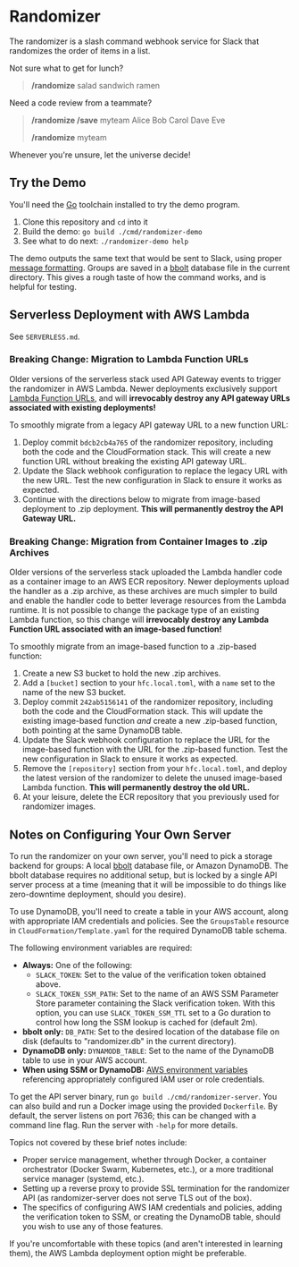 # Randomizer

The randomizer is a slash command webhook service for Slack that randomizes the
order of items in a list.

Not sure what to get for lunch?

> **/randomize** salad sandwich ramen

Need a code review from a teammate?

> **/randomize /save** myteam Alice Bob Carol Dave Eve
>
> **/randomize** myteam

Whenever you're unsure, let the universe decide!

## Try the Demo

You'll need the [Go][go] toolchain installed to try the demo program.

1. Clone this repository and `cd` into it
1. Build the demo: `go build ./cmd/randomizer-demo`
1. See what to do next: `./randomizer-demo help`

The demo outputs the same text that would be sent to Slack, using proper
[message formatting][format]. Groups are saved in a [bbolt][bbolt] database
file in the current directory. This gives a rough taste of how the command
works, and is helpful for testing.

[go]: https://golang.org/
[format]: https://api.slack.com/docs/message-formatting
[bbolt]: https://go.etcd.io/bbolt

## Serverless Deployment with AWS Lambda

See `SERVERLESS.md`.

### Breaking Change: Migration to Lambda Function URLs

Older versions of the serverless stack used API Gateway events to trigger the
randomizer in AWS Lambda. Newer deployments exclusively support [Lambda
Function URLs][function urls], and will **irrevocably destroy any API gateway
URLs associated with existing deployments!**

To smoothly migrate from a legacy API gateway URL to a new function URL:

1. Deploy commit `bdcb2cb4a765` of the randomizer repository, including both
   the code and the CloudFormation stack. This will create a new function URL
   without breaking the existing API gateway URL.
2. Update the Slack webhook configuration to replace the legacy URL with the
   new URL. Test the new configuration in Slack to ensure it works as expected.
3. Continue with the directions below to migrate from image-based deployment to
   .zip deployment. **This will permanently destroy the API Gateway URL.**

[function urls]: https://aws.amazon.com/blogs/aws/announcing-aws-lambda-function-urls-built-in-https-endpoints-for-single-function-microservices/

### Breaking Change: Migration from Container Images to .zip Archives

Older versions of the serverless stack uploaded the Lambda handler code as a
container image to an AWS ECR repository. Newer deployments upload the handler
as a .zip archive, as these archives are much simpler to build and enable the
handler code to better leverage resources from the Lambda runtime. It is not
possible to change the package type of an existing Lambda function, so this
change will **irrevocably destroy any Lambda Function URL associated with an
image-based function!**

To smoothly migrate from an image-based function to a .zip-based function:

1. Create a new S3 bucket to hold the new .zip archives.
2. Add a `[bucket]` section to your `hfc.local.toml`, with a `name` set to the
   name of the new S3 bucket.
3. Deploy commit `242ab5156141` of the randomizer repository, including both
   the code and the CloudFormation stack. This will update the existing
   image-based function _and_ create a new .zip-based function, both pointing
   at the same DynamoDB table.
4. Update the Slack webhook configuration to replace the URL for the
   image-based function with the URL for the .zip-based function. Test the new
   configuration in Slack to ensure it works as expected.
5. Remove the `[repository]` section from your `hfc.local.toml`, and deploy the
   latest version of the randomizer to delete the unused image-based Lambda
   function. **This will permanently destroy the old URL.**
6. At your leisure, delete the ECR repository that you previously used for
   randomizer images.

## Notes on Configuring Your Own Server

To run the randomizer on your own server, you'll need to pick a storage backend
for groups: A local [bbolt][bbolt] database file, or Amazon DynamoDB. The bbolt
database requires no additional setup, but is locked by a single API server
process at a time (meaning that it will be impossible to do things like
zero-downtime deployment, should you desire).

To use DynamoDB, you'll need to create a table in your AWS account, along with
appropriate IAM credentials and policies. See the `GroupsTable` resource in
`CloudFormation/Template.yaml` for the required DynamoDB table schema.

The following environment variables are required:

- **Always:** One of the following:
  - `SLACK_TOKEN`: Set to the value of the verification token obtained above.
  - `SLACK_TOKEN_SSM_PATH`: Set to the name of an AWS SSM Parameter Store
    parameter containing the Slack verification token. With this option, you
    can use `SLACK_TOKEN_SSM_TTL` set to a Go duration to control how long the
    SSM lookup is cached for (default 2m).
- **bbolt only:** `DB_PATH`: Set to the desired location of the database file
  on disk (defaults to "randomizer.db" in the current directory).
- **DynamoDB only:** `DYNAMODB_TABLE`: Set to the name of the DynamoDB table to
  use in your AWS account.
- **When using SSM or DynamoDB:** [AWS environment variables][AWS vars]
  referencing appropriately configured IAM user or role credentials.

To get the API server binary, run `go build ./cmd/randomizer-server`. You can
also build and run a Docker image using the provided `Dockerfile`. By default,
the server listens on port 7636; this can be changed with a command line flag.
Run the server with `-help` for more details.

Topics not covered by these brief notes include:

- Proper service management, whether through Docker, a container orchestrator
  (Docker Swarm, Kubernetes, etc.), or a more traditional service manager
  (systemd, etc.).
- Setting up a reverse proxy to provide SSL termination for the randomizer API
  (as randomizer-server does not serve TLS out of the box).
- The specifics of configuring AWS IAM credentials and policies, adding the
  verification token to SSM, or creating the DynamoDB table, should you wish to
  use any of those features.

If you're uncomfortable with these topics (and aren't interested in learning
them), the AWS Lambda deployment option might be preferable.

[AWS vars]: https://docs.aws.amazon.com/cli/latest/userguide/cli-configure-envvars.html
